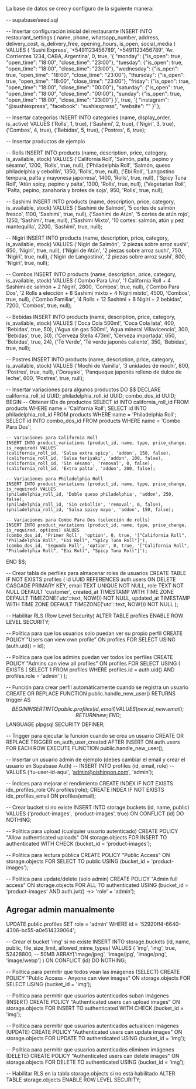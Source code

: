 La base de datos se creo y configuro de la siguiente manera:

-- supabase/seed.sql

-- Insertar configuración inicial del restaurante
INSERT INTO restaurant_settings (
  name,
  phone,
  whatsapp_number,
  address,
  delivery_cost,
  is_delivery_free,
  opening_hours,
  is_open,
  social_media
) VALUES (
  'Sushi Express',
  '+5491123456789',
  '+5491123456789',
  'Av. Corrientes 1234, CABA, Argentina',
  0,
  true,
  '{
    "monday": {"is_open": true, "open_time": "18:00", "close_time": "23:00"},
    "tuesday": {"is_open": true, "open_time": "18:00", "close_time": "23:00"},
    "wednesday": {"is_open": true, "open_time": "18:00", "close_time": "23:00"},
    "thursday": {"is_open": true, "open_time": "18:00", "close_time": "23:00"},
    "friday": {"is_open": true, "open_time": "18:00", "close_time": "00:00"},
    "saturday": {"is_open": true, "open_time": "18:00", "close_time": "00:00"},
    "sunday": {"is_open": true, "open_time": "18:00", "close_time": "23:00"}
  }',
  true,
  '{
    "instagram": "@sushiexpress",
    "facebook": "sushiexpress",
    "website": ""
  }'
);

-- Insertar categorías
INSERT INTO categories (name, display_order, is_active) VALUES
('Rolls', 1, true),
('Sashimi', 2, true),
('Nigiri', 3, true),
('Combos', 4, true),
('Bebidas', 5, true),
('Postres', 6, true);

-- Insertar productos de ejemplo

-- Rolls
INSERT INTO products (name, description, price, category, is_available, stock) VALUES
('California Roll', 'Salmón, palta, pepino y sésamo', 1200, 'Rolls', true, null),
('Philadelphia Roll', 'Salmón, queso philadelphia y cebollín', 1350, 'Rolls', true, null),
('Ebi Roll', 'Langostino tempura, palta y mayonesa japonesa', 1400, 'Rolls', true, null),
('Spicy Tuna Roll', 'Atún spicy, pepino y palta', 1300, 'Rolls', true, null),
('Vegetarian Roll', 'Palta, pepino, zanahoria y brotes de soja', 950, 'Rolls', true, null);

-- Sashimi
INSERT INTO products (name, description, price, category, is_available, stock) VALUES
('Sashimi de Salmón', '5 cortes de salmón fresco', 1100, 'Sashimi', true, null),
('Sashimi de Atún', '5 cortes de atún rojo', 1250, 'Sashimi', true, null),
('Sashimi Mixto', '10 cortes: salmón, atún y pez mantequilla', 2200, 'Sashimi', true, null);

-- Nigiri
INSERT INTO products (name, description, price, category, is_available, stock) VALUES
('Nigiri de Salmón', '2 piezas sobre arroz sushi', 650, 'Nigiri', true, null),
('Nigiri de Atún', '2 piezas sobre arroz sushi', 750, 'Nigiri', true, null),
('Nigiri de Langostino', '2 piezas sobre arroz sushi', 800, 'Nigiri', true, null);

-- Combos
INSERT INTO products (name, description, price, category, is_available, stock) VALUES
('Combo Para Uno', '1 California Roll + 4 Sashimi de salmón + 2 Nigiri', 2800, 'Combos', true, null),
('Combo Para Dos', '2 Rolls a elección + 8 Sashimi mixto + 4 Nigiri mixto', 4500, 'Combos', true, null),
('Combo Familiar', '4 Rolls + 12 Sashimi + 8 Nigiri + 2 bebidas', 7200, 'Combos', true, null);

-- Bebidas
INSERT INTO products (name, description, price, category, is_available, stock) VALUES
('Coca Cola 500ml', 'Coca Cola lata', 400, 'Bebidas', true, 50),
('Agua sin gas 500ml', 'Agua mineral Villavicencio', 300, 'Bebidas', true, 30),
('Cerveza Stella 473ml', 'Cerveza importada', 650, 'Bebidas', true, 24),
('Té Verde', 'Té verde japonés caliente', 350, 'Bebidas', true, null);

-- Postres
INSERT INTO products (name, description, price, category, is_available, stock) VALUES
('Mochi de Vainilla', '3 unidades de mochi', 800, 'Postres', true, null),
('Dorayaki', 'Panqueque japonés relleno de dulce de leche', 600, 'Postres', true, null);

-- Insertar variaciones para algunos productos
DO $$
DECLARE
    california_roll_id UUID;
    philadelphia_roll_id UUID;
    combo_dos_id UUID;
BEGIN
    -- Obtener IDs de productos
    SELECT id INTO california_roll_id FROM products WHERE name = 'California Roll';
    SELECT id INTO philadelphia_roll_id FROM products WHERE name = 'Philadelphia Roll';
    SELECT id INTO combo_dos_id FROM products WHERE name = 'Combo Para Dos';

    -- Variaciones para California Roll
    INSERT INTO product_variations (product_id, name, type, price_change, is_required) VALUES
    (california_roll_id, 'Salsa extra spicy', 'addon', 150, false),
    (california_roll_id, 'Salsa teriyaki', 'addon', 100, false),
    (california_roll_id, 'Sin sésamo', 'removal', 0, false),
    (california_roll_id, 'Extra palta', 'addon', 200, false);

    -- Variaciones para Philadelphia Roll
    INSERT INTO product_variations (product_id, name, type, price_change, is_required) VALUES
    (philadelphia_roll_id, 'Doble queso philadelphia', 'addon', 250, false),
    (philadelphia_roll_id, 'Sin cebollín', 'removal', 0, false),
    (philadelphia_roll_id, 'Salsa spicy mayo', 'addon', 150, false);

    -- Variaciones para Combo Para Dos (selección de rolls)
    INSERT INTO product_variations (product_id, name, type, price_change, is_required, options) VALUES
    (combo_dos_id, 'Primer Roll', 'option', 0, true, '["California Roll", "Philadelphia Roll", "Ebi Roll", "Spicy Tuna Roll"]'),
    (combo_dos_id, 'Segundo Roll', 'option', 0, true, '["California Roll", "Philadelphia Roll", "Ebi Roll", "Spicy Tuna Roll"]');
END $$;



-- Crear tabla de perfiles para almacenar roles de usuarios
CREATE TABLE IF NOT EXISTS profiles (
  id UUID REFERENCES auth.users ON DELETE CASCADE PRIMARY KEY,
  email TEXT UNIQUE NOT NULL,
  role TEXT NOT NULL DEFAULT 'customer',
  created_at TIMESTAMP WITH TIME ZONE DEFAULT TIMEZONE('utc'::text, NOW()) NOT NULL,
  updated_at TIMESTAMP WITH TIME ZONE DEFAULT TIMEZONE('utc'::text, NOW()) NOT NULL
);

-- Habilitar RLS (Row Level Security)
ALTER TABLE profiles ENABLE ROW LEVEL SECURITY;

-- Política para que los usuarios solo puedan ver su propio perfil
CREATE POLICY "Users can view own profile" ON profiles
  FOR SELECT USING (auth.uid() = id);

-- Política para que los admins puedan ver todos los perfiles
CREATE POLICY "Admins can view all profiles" ON profiles
  FOR SELECT USING (
    EXISTS (
      SELECT 1 FROM profiles
      WHERE profiles.id = auth.uid()
      AND profiles.role = 'admin'
    )
  );

-- Función para crear perfil automáticamente cuando se registra un usuario
CREATE OR REPLACE FUNCTION public.handle_new_user()
RETURNS trigger AS $$
BEGIN
  INSERT INTO public.profiles (id, email)
  VALUES (new.id, new.email);
  RETURN new;
END;
$$ LANGUAGE plpgsql SECURITY DEFINER;

-- Trigger para ejecutar la función cuando se crea un usuario
CREATE OR REPLACE TRIGGER on_auth_user_created
  AFTER INSERT ON auth.users
  FOR EACH ROW EXECUTE FUNCTION public.handle_new_user();

-- Insertar un usuario admin de ejemplo (debes cambiar el email y crear el usuario en Supabase Auth)
-- INSERT INTO profiles (id, email, role) 
-- VALUES ('tu-user-id-aqui', 'admin@oishinpon.com', 'admin');

-- Índices para mejorar el rendimiento
CREATE INDEX IF NOT EXISTS idx_profiles_role ON profiles(role);
CREATE INDEX IF NOT EXISTS idx_profiles_email ON profiles(email);


-- Crear bucket si no existe
INSERT INTO storage.buckets (id, name, public)
VALUES ('product-images', 'product-images', true)
ON CONFLICT (id) DO NOTHING;

-- Política para upload (cualquier usuario autenticado)
CREATE POLICY "Allow authenticated uploads" ON storage.objects
FOR INSERT TO authenticated
WITH CHECK (bucket_id = 'product-images');

-- Política para lectura pública
CREATE POLICY "Public Access" ON storage.objects
FOR SELECT TO public
USING (bucket_id = 'product-images');

-- Política para update/delete (solo admin)
CREATE POLICY "Admin full access" ON storage.objects
FOR ALL TO authenticated
USING (bucket_id = 'product-images' AND auth.jwt() ->> 'role' = 'admin');


## Agregar admin manualmente

UPDATE public.profiles 
SET role = 'admin' 
WHERE id = '52920ff4-6640-4306-bc55-a0e514339064';

-- Crear el bucket 'img' si no existe
INSERT INTO storage.buckets (id, name, public, file_size_limit, allowed_mime_types)
VALUES (
  'img',
  'img', 
  true,
  52428800, -- 50MB
  ARRAY['image/jpeg', 'image/jpg', 'image/png', 'image/webp']
) ON CONFLICT (id) DO NOTHING;

-- Política para permitir que todos vean las imágenes (SELECT)
CREATE POLICY "Public Access - Anyone can view images" ON storage.objects
FOR SELECT USING (bucket_id = 'img');

-- Política para permitir que usuarios autenticados suban imágenes (INSERT)
CREATE POLICY "Authenticated users can upload images" ON storage.objects
FOR INSERT TO authenticated WITH CHECK (bucket_id = 'img');

-- Política para permitir que usuarios autenticados actualicen imágenes (UPDATE)
CREATE POLICY "Authenticated users can update images" ON storage.objects
FOR UPDATE TO authenticated USING (bucket_id = 'img');

-- Política para permitir que usuarios autenticados eliminen imágenes (DELETE)
CREATE POLICY "Authenticated users can delete images" ON storage.objects
FOR DELETE TO authenticated USING (bucket_id = 'img');

-- Habilitar RLS en la tabla storage.objects si no está habilitado
ALTER TABLE storage.objects ENABLE ROW LEVEL SECURITY;

